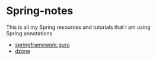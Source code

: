# Spring-notes
This is all my Spring resources and tutorials that I am using
<br/>
Spring annotations

- <a href="https://springframework.guru/spring-framework-annotations/">springframework.guru</a>
- <a href="https://dzone.com/articles/a-guide-to-spring-framework-annotations">dzone</a>

